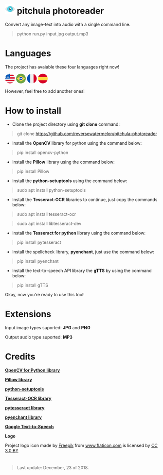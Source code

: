 # ![ ](./data/image/eye.png) **pitchula photoreader**

Convert any image-text into audio with a single command line.
> python run.py input.jpg output.mp3

# Languages

The project has avaiable these four languages right now!

![ ](./data/image/flag-united-states-32-32.png) ![ ](./data/image/flag-brazil-32-32.png) ![ ](./data/image/flag-france-32-32.png) ![ ](./data/image/flag-spain-32-32.png)

However, feel free to add another ones!

# How to install

- Clone the project directory using **git clone** command:
> git clone https://github.com/reversewatermelon/pitchula-photoreader

- Install the **OpenCV** library for python using the command below:
> pip install opencv-python

- Install the **Pillow** library using the command below:
> pip install Pillow

- Install the **python-setuptools** using the command below:
>  sudo apt install python-setuptools

- Install the **Tesseract-OCR** libraries to continue, just copy the commands below:
> sudo apt install tesseract-ocr

> sudo apt install libtesseract-dev

- Install the **Tesseract for python** library using the command below:
> pip install pytesseract

- Install the spellcheck library, **pyenchant**, just use the command below:
> pip install pyenchant

- Install the text-to-speech API library the **gTTS** by using the command below:
> pip install gTTS

Okay, now you're ready to use this tool!

# Extensions

Input image types suported: **JPG** and **PNG**

Output audio type suported: **MP3**

# Credits

**[OpenCV for Python library](https://github.com/skvark/opencv-python)**

**[Pillow library](https://github.com/python-pillow/Pillow/)**

**[python-setuptools](https://github.com/pypa/setuptools)**

**[Tesseract-OCR library](https://github.com/tesseract-ocr/tesseract)**

**[pytesseract library](https://github.com/madmaze/pytesseract)** 

**[pyenchant library](https://github.com/rfk/pyenchant)** 

**[Google Text-to-Speech](https://github.com/pndurette/gTTS)** 

**Logo**
<div>Project logo icon made by <a href="https://www.freepik.com/" title="Freepik">Freepik</a> from <a href="https://www.flaticon.com/" 			    title="Flaticon">www.flaticon.com</a> is licensed by <a href="http://creativecommons.org/licenses/by/3.0/" 			    title="Creative Commons BY 3.0" target="_blank">CC 3.0 BY</a></div>

#

> Last update: December, 23 of 2018.
